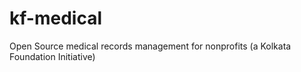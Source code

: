 # kf-medical
Open Source medical records management for nonprofits (a Kolkata Foundation Initiative)
